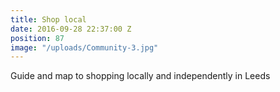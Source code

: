 ```yaml
---
title: Shop local
date: 2016-09-28 22:37:00 Z
position: 87
image: "/uploads/Community-3.jpg"
---
```


Guide and map to shopping locally and independently in Leeds